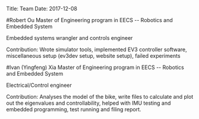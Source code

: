 Title: Team
Date: 2017-12-08 

#Robert Ou
Master of Engineering program in EECS -- Robotics and Embedded System

Embedded systems wrangler and controls engineer

Contribution: Wrote simulator tools, implemented EV3 controller software,
miscellaneous setup (ev3dev setup, website setup), failed experiments

#Ivan (Yingfeng) Xia
Master of Engineering program in EECS -- Robotics and Embedded System

Electrical/Control engineer

Contribution: Analyses the model of the bike, write files to calculate and plot
out the eigenvalues and controllability, helped with IMU testing and embedded
programming, test running and filing report.
